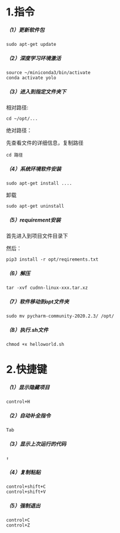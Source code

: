 # 1.指令

##### （1）更新软件包

```
sudo apt-get update
```

##### （2）深度学习环境激活

```
source ~/miniconda3/bin/activate
conda activate yolo
```

##### （3）进入到指定文件夹下

相对路径:

```
cd ~/opt/...
```

绝对路径：

先查看文件的详细信息，复制路径

```
cd 路径
```

##### （4）系统环境软件安装

```
sudo apt-get install ....
```

卸载

```
sudo apt-get uninstall
```

##### （5）requirement安装

首先进入到项目文件目录下

然后：

```
pip3 install -r opt/reqirements.txt
```

##### （6）解压

```
tar -xvf cudnn-linux-xxx.tar.xz
```

##### （7）软件移动到opt文件夹

```
sudo mv pycharm-community-2020.2.3/ /opt/
```

##### （8）执行.sh文件

```
chmod +x helloworld.sh
```



# 2.快捷键

##### （1）显示隐藏项目

```
control+H
```

##### （2）自动补全指令

```
Tab
```

##### （3）显示上次运行的代码

```
↑
```

##### （4）复制粘贴

```
control+shift+C
control+shift+V
```

##### （5）强制退出

```
control+C
control+Z
```

